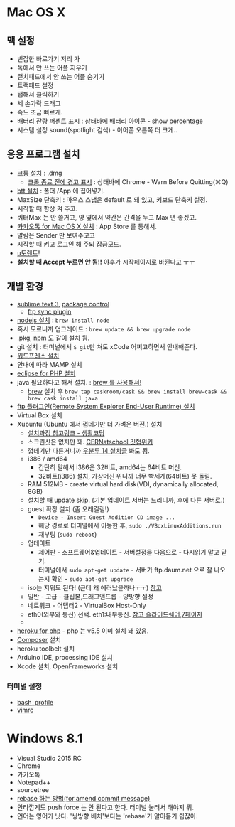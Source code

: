 # Mac OS X
## 맥 설정
* 번잡한 바로가기 저리 가
 * 독에서 안 쓰는 어플 지우기
 * 런치패드에서 안 쓰는 어플 숨기기
* 트랙패드 설정
 * 탭해서 클릭하기
 * 세 손가락 드래그
 * 속도 조금 빠르게.
* 배터리 잔량 퍼센트 표시 : 상태바에 배터리 아이콘 - show percentage
* 시스템 설정 sound(spotlight 검색) - 이어폰 오른쪽 더 크게..

## 응용 프로그램 설치
* [크롬 설치](http://www.google.co.kr/chrome/browser/desktop/) : .dmg
  * [크롬 종료 전에 경고 표시](https://support.google.com/chrome/answer/95631?hl=ko) : 상태바에 Chrome - Warn Before Quitting(⌘Q)
* [btt 설치](http://www.bettertouchtool.net/) : 폴더 /App 에 집어넣기.
 * MaxSize 단축키 : 마우스 스냅은 default 로 돼 있고, 키보드 단축키 설정.
 * 시작할 때 항상 켜 주고.
 * 쿼터Max 는 안 쓸거고, 양 옆에서 약간은 간격을 두고 Max 면 좋겠고.
* [카카오톡 for Mac OS X 설치](http://www.kakao.com/talk/ko) : App Store 를 통해서.
 * 알람은 Sender 만 보여주고고
 * 시작할 때 켜고 로그인 해 주되 잠금모드.
* [u토렌트](http://www.utorrent.com/intl/ko/)!
 * **설치할 때 Accept 누르면 안 됨!!** 야후가 시작페이지로 바뀐다고 ㅜㅜ

## 개발 환경
* [sublime text 3](http://www.sublimetext.com/3), [package control](https://packagecontrol.io/installation)
  * [ftp sync plugin](http://blog.readiz.com/46#.VfBvZmSqqko)
* [nodejs 설치](http://blog.teamtreehouse.com/install-node-js-npm-mac) : `brew install node`
 * 혹시 모르니까 업그레이드 : `brew update && brew upgrade node`
 * .pkg, npm 도 같이 설치 됨.
* git 설치 : 터미널에서 `$ git`만 쳐도 xCode 어쩌고하면서 안내해준다.
* [워드프레스 설치](https://ko.wordpress.org/2014/01/01/mamp를-사용해서-내-컴퓨터에-워드프레스-설치하기/)
 * 안내에 따라 MAMP 설치
* [eclipse for PHP 설치](http://www.eclipse.org/downloads/packages/eclipse-php-developers/marsr)
 * java 필요하다고 해서 설치. : [brew 를 사용해서!](http://stackoverflow.com/questions/24342886/how-to-install-java-8-on-mac)
   * [brew](http://brew.sh/) 설치 후 ```brew tap caskroom/cask && brew install brew-cask && brew cask install java```
 * [ftp 플러그인(Remote System Explorer End-User Runtime) 설치](http://pseg.or.kr/pseg/infouse/3105)
* Virtual Box 설치
* Xubuntu (Ubuntu 에서 껍데기만 더 가벼운 버전.) 설치
  * [설치과정 참고링크 - 생활코딩](https://opentutorials.org/course/488/2601)
  * 스크린샷은 없지만 꽤. [CERNatschool 깃헙위키](https://github.com/CERNatschool/getting-started/wiki/Creating-a-Xubuntu-14.04-Virtual-Machine-with-VirtualBox)
  * 껍데기만 다른거니까 [우분투 14 설치글](http://rorlab.gitbooks.io/railsguidebook/content/appendices/ubuntu14server.html) 봐도 됨.
  * i386 / amd64
    * 간단히 말해서 i386은 32비트, amd64는 64비트 머신.
    * 32비트(i386) 설치, 가상머신 위니까 너무 빡세게(64비트) 못 돌림.
  * RAM 512MB - create virtual hard disk(VDI, dynamically allocated, 8GB)
  * 설치할 때 update skip. (기본 업데이트 서버는 느리니까, 후에 다른 서버로.)
  * guest 확장 설치 (좀 오래걸림!)
    * `Device - Insert Guest Addition CD image ...`
    * 해당 경로로 터미널에서 이동한 후, `sudo ./VBoxLinuxAdditions.run`
    * 재부팅 (`sudo reboot`)
  * 업데이트
    * 제어판 - 소프트웨어&업데이트 - 서버설정을 다음으로 - 다시읽기 말고 닫기.
    * 터미널에서 `sudo apt-get update` - 서버가 ftp.daum.net 으로 잘 나오는지 확인 - `sudo apt-get upgrade`
  * iso는 지워도 된다! (근데 왜 에러났을까나ㅜㅜ) [참고](http://askubuntu.com/questions/400413/can-i-delete-the-iso-file-after-installing-ubuntu)
  * 일반 - 고급 - 클립볻,드래그앤드롭 - 양방향 설정
  * 네트워크 - 어댑터2 - VirtualBox Host-Only
  * eth0(외부와 통신) 선택. eth1:내부통신. [참고 슬라이드쉐어,7페이지](http://www.slideshare.net/sigmadream/01-virtual-box)
  * 
* [heroku for php](https://devcenter.heroku.com/articles/getting-started-with-php#introduction) - php 는 v5.5 이미 설치 돼 있음.
 * [Composer](https://getcomposer.org/doc/00-intro.md#globally)  설치
 * heroku toolbelt 설치
* Arduino IDE, processing IDE 설치
* Xcode 설치, OpenFrameworks 설치

### 터미널 설정
* [bash_profile](/.bash_profile)
* [vimrc](/.vimrc)

# Windows 8.1
* Visual Studio 2015 RC
* Chrome
* 카카오톡
* Notepad++
* sourcetree
 * [rebase 하는 방법(for amend commit message)](http://stackoverflow.com/questions/17604232/edit-a-commit-message-in-sourcetree-windows-already-pushed-to-remote)
 * 안타깝게도 push force 는 안 된다고 한다. 터미널 눌러서 해야지 뭐.
 * 언어는 영어가 낫다. '쌍방향 배치'보다는 'rebase'가 알아듣기 쉽잖아.
